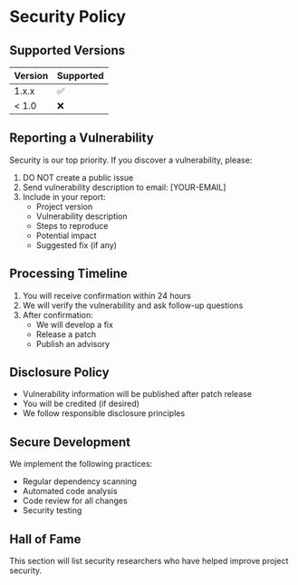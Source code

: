 # Security Policy

## Supported Versions

| Version | Supported          |
| ------- | ------------------ |
| 1.x.x   | :white_check_mark: |
| < 1.0   | :x:                |

## Reporting a Vulnerability

Security is our top priority. If you discover a vulnerability, please:

1. DO NOT create a public issue
2. Send vulnerability description to email: [YOUR-EMAIL]
3. Include in your report:
   - Project version
   - Vulnerability description
   - Steps to reproduce
   - Potential impact
   - Suggested fix (if any)

## Processing Timeline

1. You will receive confirmation within 24 hours
2. We will verify the vulnerability and ask follow-up questions
3. After confirmation:
   - We will develop a fix
   - Release a patch
   - Publish an advisory
   
## Disclosure Policy

- Vulnerability information will be published after patch release
- You will be credited (if desired)
- We follow responsible disclosure principles

## Secure Development

We implement the following practices:
- Regular dependency scanning
- Automated code analysis
- Code review for all changes
- Security testing

## Hall of Fame

This section will list security researchers who have helped improve project security. 